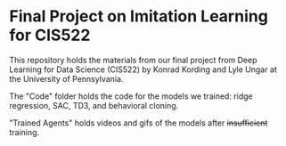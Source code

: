 # Final Project on Imitation Learning for CIS522
This repository holds the materials from our final project from Deep Learning for Data Science (CIS522) by Konrad Kording and Lyle Ungar at the University of Pennsylvania.

The "Code" folder holds the code for the models we trained: ridge regression, SAC, TD3, and behavioral cloning.

"Trained Agents" holds videos and gifs of the models after ~~insufficient~~ training.
